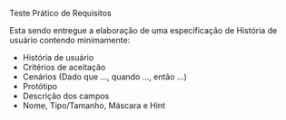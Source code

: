Teste Prático de Requisitos

Esta sendo entregue a elaboração de uma especificação de História de usuário contendo minimamente:
- História de usuário
- Critérios de aceitação
- Cenários (Dado que …, quando …, então …)
- Protótipo
- Descrição dos campos
- Nome, Tipo/Tamanho, Máscara e Hint
